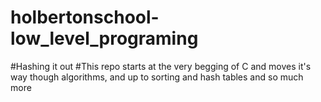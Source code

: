 # holbertonschool-low_level_programing

#Hashing it out
#This repo starts at the very begging of C and moves it's way though algorithms, and up to sorting and hash tables and so much more
